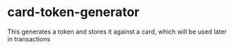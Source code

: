 # card-token-generator
This generates a token and stores it against a card, which will be used later in transactions

